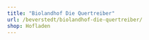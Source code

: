 ```yaml
---
title: "Biolandhof Die Quertreiber"
url: /beverstedt/biolandhof-die-quertreiber/
shop: Hofladen
---
```

